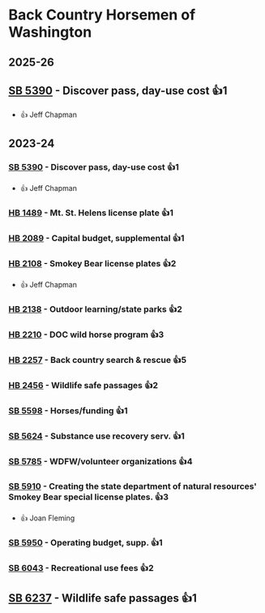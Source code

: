 # Back Country Horsemen of Washington
## 2025-26

## [SB 5390](/bill/2025-26/sb/5390/) - Discover pass, day-use cost 👍1  
* 👍 Jeff Chapman

## 2023-24

### [SB 5390](/bill/2023-24/sb/5390/) - Discover pass, day-use cost 👍1  
* 👍 Jeff Chapman

### [HB 1489](/bill/2023-24/hb/1489/) - Mt. St. Helens license plate 👍1  

### [HB 2089](/bill/2023-24/hb/2089/) - Capital budget, supplemental 👍1  

### [HB 2108](/bill/2023-24/hb/2108/) - Smokey Bear license plates 👍2  
* 👍 Jeff Chapman

### [HB 2138](/bill/2023-24/hb/2138/) - Outdoor learning/state parks 👍2  

### [HB 2210](/bill/2023-24/hb/2210/) - DOC wild horse program 👍3  

### [HB 2257](/bill/2023-24/hb/2257/) - Back country search & rescue 👍5  

### [HB 2456](/bill/2023-24/hb/2456/) - Wildlife safe passages 👍2  

### [SB 5598](/bill/2023-24/sb/5598/) - Horses/funding 👍1  

### [SB 5624](/bill/2023-24/sb/5624/) - Substance use recovery serv. 👍1  

### [SB 5785](/bill/2023-24/sb/5785/) - WDFW/volunteer organizations 👍4  

### [SB 5910](/bill/2023-24/sb/5910/) - Creating the state department of natural resources' Smokey Bear special license plates. 👍3  
* 👍 Joan Fleming

### [SB 5950](/bill/2023-24/sb/5950/) - Operating budget, supp. 👍1  

### [SB 6043](/bill/2023-24/sb/6043/) - Recreational use fees 👍2  

## [SB 6237](/bill/2023-24/sb/6237/) - Wildlife safe passages 👍1  
